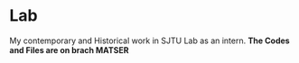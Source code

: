 # Lab
My contemporary and Historical work in SJTU Lab as an intern.
**The Codes and  Files are on brach MATSER**
